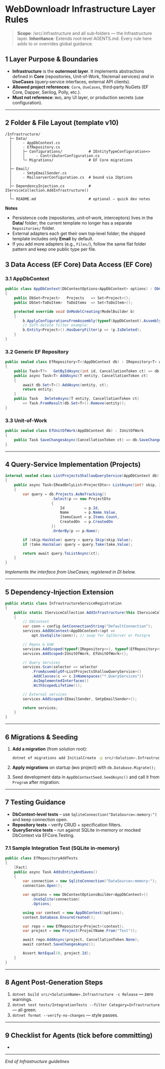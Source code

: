 # WebDownloadr Infrastructure Layer Rules

> **Scope**: /src/<SolutionName>.Infrastructure and all sub‑folders — the Infrastructure layer.
> **Inheritance**: Extends root‑level AGENTS.md. Every rule here adds to or overrides global guidance.

## 1  Layer Purpose & Boundaries

- **Infrastructure** is the **outermost layer**. It implements abstractions defined in **Core** (repositories, Unit‑of‑Work, file/email services) *and* in **UseCases** (query‑service interfaces, external API clients).
- **Allowed project references**: `Core`, `UseCases`, third‑party NuGets (EF Core, Dapper, Serilog, Polly, etc.).
- **Must not reference**: `Web`, any UI layer, or production secrets (use configuration).

---

## 2  Folder & File Layout (template v10)

```text
/Infrastructure/
  ├─ Data/
  │     - AppDbContext.cs
  │     - EfRepository.cs
  │     ├─ Configurations/            # IEntityTypeConfiguration<>
  │     │     - ContributorConfiguration.cs
  │     └─ Migrations/                # EF Core migrations
  │
  ├─ Email/
  │     - SmtpEmailSender.cs
  │     - MailserverConfiguration.cs  # bound via IOptions
  │
  ├─ DependencyInjection.cs           # IServiceCollection.AddInfrastructure()
  │
  └─ README.md                        # optional – quick dev notes
```

**Notes**

- Persistence code (repositories, unit‑of‑work, interceptors) lives in the **Data/** folder; the current template no longer has a separate `Repositories/` folder.
- External adapters each get their own top‑level folder; the shipped template includes only **Email** by default.
- If you add more adapters (e.g., `Files/`), follow the same flat folder pattern and keep one public type per file.

## 3  Data Access (EF Core)  Data Access (EF Core)

### 3.1  AppDbContext

```csharp
public class AppDbContext(DbContextOptions<AppDbContext> options) : DbContext(options)
{
    public DbSet<Project>   Projects   => Set<Project>();
    public DbSet<ToDoItem>  ToDoItems  => Set<ToDoItem>();

    protected override void OnModelCreating(ModelBuilder b)
    {
        b.ApplyConfigurationsFromAssembly(typeof(AppDbContext).Assembly);
        // Soft‑delete filter example:
        b.Entity<Project>().HasQueryFilter(p => !p.IsDeleted);
    }
}
```

### 3.2  Generic EF Repository

```csharp
public sealed class EfRepository<T>(AppDbContext db) : IRepository<T> where T : class, IAggregateRoot
{
    public Task<T?>   GetByIdAsync(int id, CancellationToken ct) => db.Set<T>().FindAsync([id], ct).AsTask();
    public async Task<T> AddAsync(T entity, CancellationToken ct)
    {
        await db.Set<T>().AddAsync(entity, ct);
        return entity;
    }
    public Task   DeleteAsync(T entity, CancellationToken ct)
        => Task.FromResult(db.Set<T>().Remove(entity));
}
```

### 3.3  Unit‑of‑Work

```csharp
public sealed class EfUnitOfWork(AppDbContext db) : IUnitOfWork
{
    public Task SaveChangesAsync(CancellationToken ct) => db.SaveChangesAsync(ct);
}
```

---

## 4  Query‑Service Implementation (Projects)

```csharp
internal sealed class ListProjectsShallowQueryService(AppDbContext db) : IListProjectsShallowQueryService
{
    public async Task<IReadOnlyList<ProjectDto>> ListAsync(int? skip, int? take, CancellationToken ct)
    {
        var query = db.Projects.AsNoTracking()
                     .Select(p => new ProjectDto
                     {
                         Id         = p.Id,
                         Name       = p.Name.Value,
                         ItemsCount = p.Items.Count,
                         CreatedOn  = p.CreatedOn
                     })
                     .OrderBy(p => p.Name);

        if (skip.HasValue) query = query.Skip(skip.Value);
        if (take.HasValue) query = query.Take(take.Value);

        return await query.ToListAsync(ct);
    }
}
```

*Implements the interface from UseCases; registered in DI below.*

---

## 5  Dependency‑Injection Extension

```csharp
public static class InfrastructureServiceRegistration
{
    public static IServiceCollection AddInfrastructure(this IServiceCollection services, IConfiguration config)
    {
        // DbContext
        var conn = config.GetConnectionString("DefaultConnection");
        services.AddDbContext<AppDbContext>(opt =>
            opt.UseSqlite(conn)); // swap for SqlServer or Postgre

        // Repos & UoW
        services.AddScoped(typeof(IRepository<>), typeof(EfRepository<>));
        services.AddScoped<IUnitOfWork, EfUnitOfWork>();

        // Query Services
        services.Scan(selector => selector
            .FromAssemblyOf<ListProjectsShallowQueryService>()
            .AddClasses(c => c.InNamespaces("*.QueryServices"))
            .AsImplementedInterfaces()
            .WithScopedLifetime());

        // External services
        services.AddScoped<IEmailSender, SmtpEmailSender>();

        return services;
    }
}
```

---

## 6  Migrations & Seeding

1. **Add a migration** (from solution root):

   ```bash
   dotnet ef migrations add InitialCreate -p src/<Solution>.Infrastructure -s src/<Solution>.Web -o Data/Migrations
   ```
2. **Apply migrations** on startup (`Web` project) with `db.Database.Migrate();`
3. Seed development data in `AppDbContextSeed.SeedAsync()` and call it from `Program` after migration.

---

## 7  Testing Guidance

- **DbContext‑level tests** – use `SqliteConnection("DataSource=:memory:")` and keep connection open.
- **Repository tests** – verify CRUD + specification filters.
- **QueryService tests** – run against SQLite in‑memory or mocked DbContext via EFCore.Testing.

### 7.1  Sample Integration Test (SQLite in‑memory)

```csharp
public class EfRepositoryAddTests
{
    [Fact]
    public async Task AddsEntityAndSaves()
    {
        var connection = new SqliteConnection("DataSource=:memory:");
        connection.Open();

        var options = new DbContextOptionsBuilder<AppDbContext>()
            .UseSqlite(connection)
            .Options;

        using var context = new AppDbContext(options);
        context.Database.EnsureCreated();

        var repo = new EfRepository<Project>(context);
        var project = new Project(ProjectName.From("Test"));

        await repo.AddAsync(project, CancellationToken.None);
        await context.SaveChangesAsync();

        Assert.NotEqual(0, project.Id);
    }
}
```

---

## 8  Agent Post‑Generation Steps

1. `dotnet build src/<SolutionName>.Infrastructure -c Release` — zero warnings.
2. `dotnet test tests/IntegrationTests --filter Category=Infrastructure` — all green.
3. `dotnet format --verify-no-changes` — style passes.

---

## 9  Checklist for Agents (tick before committing)

-

---

*End of Infrastructure guidelines*
